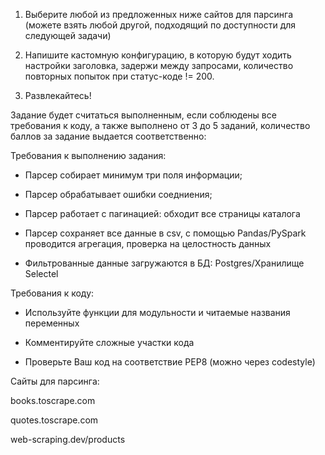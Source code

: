 1. Выберите любой из предложенных ниже сайтов для парсинга (можете взять любой другой, подходящий по доступности для следующей задачи)

2. Напишите кастомную конфигурацию, в которую будут ходить настройки заголовка, задержи между запросами, количество повторных попыток при статус-коде != 200.

3. Развлекайтесь! 

Задание будет считаться выполненным, если соблюдены все требования к коду, а также выполнено от 3 до 5 заданий, количество баллов за задание выдается соответственно:

Требования к выполнению задания:

- Парсер собирает минимум три поля информации;

- Парсер обрабатывает ошибки соедниения;

- Парсер работает с пагинацией: обходит все страницы каталога

- Парсер сохраняет все данные в csv, с помощью Pandas/PySpark проводится агрегация, проверка на целостность данных

- Фильтрованные данные загружаются в БД: Postgres/Хранилище Selectel

Требования к коду:

- Используйте функции для модульности и читаемые названия переменных

- Комментируйте сложные участки кода

- Проверьте Ваш код на соответствие PEP8 (можно через codestyle)

Сайты для парсинга:

books.toscrape.com

quotes.toscrape.com

web-scraping.dev/products